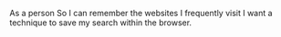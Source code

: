 As a person
So I can remember the websites I frequently visit
I want a technique to save my search within the browser. 
